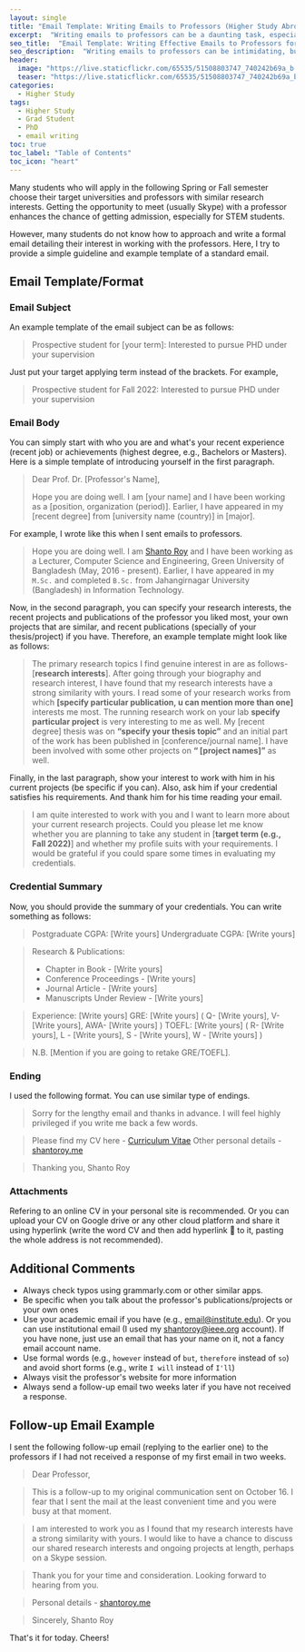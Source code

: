 ```yaml
---
layout: single
title: "Email Template: Writing Emails to Professors (Higher Study Abroad)"
excerpt:  "Writing emails to professors can be a daunting task, especially when it comes to asking for a recommendation letter, inquiring about research opportunities, or expressing interest in a graduate program. The tone, content, and structure of the email can play a significant role in determining the response from the professor. In this post, I provide a useful email template for writing effective emails to professors for higher study abroad."
seo_title:  "Email Template: Writing Effective Emails to Professors for Higher Study Abroad"
seo_description:  "Writing emails to professors can be intimidating, but with the right email template, you can increase your chances of getting a positive response. This post provides a helpful email template for writing effective emails to professors for higher study abroad, including requesting a recommendation letter, inquiring about research opportunities, and expressing interest in a graduate program."
header:
  image: "https://live.staticflickr.com/65535/51508803747_740242b69a_b.jpg"
  teaser: "https://live.staticflickr.com/65535/51508803747_740242b69a_b.jpg"
categories:
  - Higher Study
tags:
  - Higher Study
  - Grad Student
  - PhD
  - email writing
toc: true
toc_label: "Table of Contents"
toc_icon: "heart"
---
```



Many students who will apply in the following Spring or Fall semester choose their target universities and professors with similar research interests. Getting the opportunity to meet (usually Skype) with a professor enhances the chance of getting admission, especially for STEM students. 

However, many students do not know how to approach and write a formal email detailing their interest in working with the professors. Here, I try to provide a simple guideline and example template of a standard email. 

## Email Template/Format

### Email Subject
An example template of the email subject can be as follows:
> Prospective student for [your term]: Interested to pursue PHD under your supervision

Just put your target applying term instead of the brackets. For example,
> Prospective student for Fall 2022: Interested to pursue PHD under your supervision

### Email Body
You can simply start with who you are and what's your recent experience (recent job) or achievements (highest degree, e.g., Bachelors or Masters). Here is a simple template of introducing yourself in the first paragraph.
> Dear Prof. Dr. [Professor's Name],
> 
> Hope you are doing well. I am [your name] and I have been working as a [position, organization (period)]. Earlier, I have appeared in my [recent degree] from [university name (country)] in [major].

For example, I wrote like this when I sent emails to professors.
> Hope you are doing well. I am [Shanto Roy](https://shantoroy.me) and I have been working as a Lecturer, Computer Science and Engineering, Green University of Bangladesh (May, 2016 - present). Earlier, I have appeared in my `M.Sc.` and completed `B.Sc.` from Jahangirnagar University (Bangladesh) in Information Technology.

  Now, in the second paragraph, you can specify your research interests, the recent projects and publications of the professor you liked most, your own projects that are similar, and recent publications (specially of your thesis/project) if you have. Therefore, an example template might look like as follows:
> The primary research topics I find genuine interest in are as follows- [**research interests**]. After going through your biography and research interest, I have found that my research interests have a strong similarity with yours. I read some of your research works from which **[specify particular publication, u can mention more than one]** interests me most. The running research work on your lab **specify particular project** is very interesting  to me as well. My [recent degree] thesis was on **“specify your thesis topic”** and an initial part of the work has been published in [conference/journal name].  I have been involved with some other projects on **“ [project names]”** as well.


Finally, in the last paragraph, show your interest to work with him in his current projects (be specific if you can). Also, ask him if your credential satisfies his requirements. And thank him for his time reading your email.
> I am quite interested to work with you and I want to learn more about your current research projects. Could you please let me know whether you are planning to take any student in [**target term (e.g., Fall 2022)**] and whether my profile suits with your requirements. I would be grateful if you could spare some times in evaluating my credentials.

### Credential Summary
Now, you should provide the summary of your credentials. You can write something as follows:

> Postgraduate CGPA: [Write yours]
Undergraduate CGPA: [Write yours]

>Research & Publications: 
>-   Chapter in Book - [Write yours]
>-   Conference Proceedings -  [Write yours]
>-   Journal Article -  [Write yours]
>-   Manuscripts Under Review -  [Write yours]

>Experience: [Write yours] 
GRE:  [Write yours] ( Q-  [Write yours], V-  [Write yours], AWA-  [Write yours] )
TOEFL:  [Write yours] ( R-  [Write yours], L -  [Write yours], S -  [Write yours], W -  [Write yours] )

>N.B. [Mention if you are going to retake GRE/TOEFL].

### Ending
I used the following format. You can use similar type of endings.
> Sorry for the lengthy email and thanks in advance. I will feel highly privileged if you write me back a few words.

>Please find my CV here - [Curriculum Vitae](https://sites.google.com/site/shantoroyiit/curriculum-vitae_1)
Other personal details -  [shantoroy.me](https://shantoroy.me/)

> Thanking you,
Shanto Roy


### Attachments
Refering to an online CV in your personal site is recommended. Or you can upload your CV on Google drive or any other cloud platform and share it using hyperlink (write the word CV and then add hyperlink 🔗 to it, pasting the whole address is not recommended). 


## Additional Comments
* Always check typos using grammarly.com or other similar apps.
* Be specific when you talk about the professor's publications/projects or your own ones
* Use your academic email if you have (e.g., email@institute.edu). Or you can use institutional email (I used my shantoroy@ieee.org account). If you have none, just use an email that has your name on it, not a fancy email account name.
* Use formal words (e.g., `however` instead of `but`, `therefore` instead of `so`) and avoid short forms (e.g., write `I will` instead of `I'll`)
*  Always visit the professor's website for more information
* Always send a follow-up email two weeks later if you have not received a response. 

## Follow-up Email Example
I sent the following follow-up email (replying to the earlier one) to the professors if I had not received a response of my first email in two weeks. 
> Dear Professor,

> This is a follow-up to my original communication sent on October 16. I fear that I sent the mail at the least convenient time and you were busy at that moment.

> I am interested to work you as I found that my research interests have a strong similarity with yours. I would like to have a chance to discuss our shared research interests and ongoing projects at length, perhaps on a Skype session.

>Thank you for your time and consideration. Looking forward to hearing from you.

> Personal details - [shantoroy.me](https://shantoroy.me/)

>Sincerely,
Shanto Roy

That's it for today. Cheers! 


<!--stackedit_data:
eyJoaXN0b3J5IjpbLTE5NDIxNjQ2NDcsMTIxMjIxOTI4OCwtMT
g3NzEzNTk3OSwtMTIzMDgzMDEzNCwtMTI5NDA3MTQwMyw4NzEy
OTc3OTUsLTExNjUxNTY1NSwxNDk0MDgxNzIxLDg1ODU3NzUyNy
wtNTY3NDEwNDgxXX0=
-->
